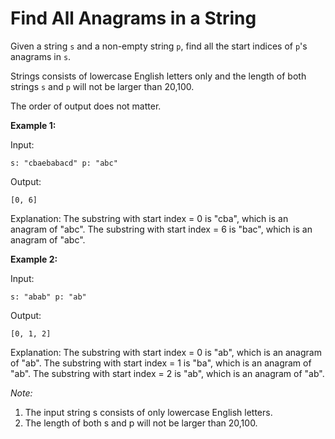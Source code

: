 # Find All Anagrams in a String

Given a string ```s``` and a non-empty string ```p```, find all the start indices of ```p```'s anagrams in ```s```.

Strings consists of lowercase English letters only and the length of both strings ```s``` and ```p``` will not be larger than 20,100.

The order of output does not matter.

**Example 1:**

Input:
```
s: "cbaebabacd" p: "abc"
```

Output:
```
[0, 6]
```

Explanation:
The substring with start index = 0 is "cba", which is an anagram of "abc".
The substring with start index = 6 is "bac", which is an anagram of "abc".

**Example 2:**

Input:
```
s: "abab" p: "ab"
```

Output:
```
[0, 1, 2]
```

Explanation:
The substring with start index = 0 is "ab", which is an anagram of "ab".
The substring with start index = 1 is "ba", which is an anagram of "ab".
The substring with start index = 2 is "ab", which is an anagram of "ab".

*Note:*
1. The input string s consists of only lowercase English letters.
2. The length of both s and p will not be larger than 20,100.
